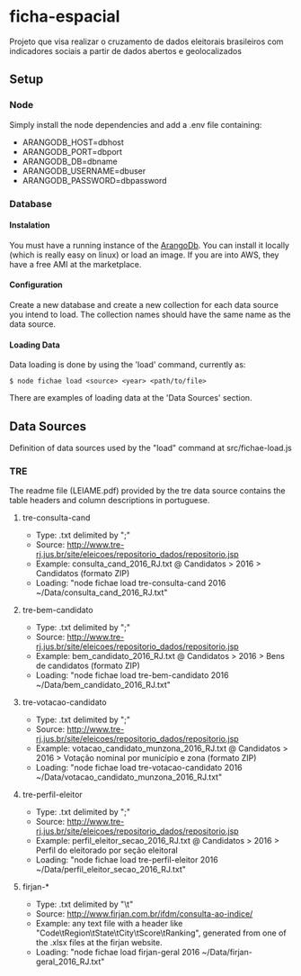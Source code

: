 # ficha-espacial
Projeto que visa realizar o cruzamento de dados eleitorais brasileiros com indicadores sociais a partir de dados abertos e geolocalizados

## Setup

### Node

Simply install the node dependencies and add a .env file containing: 

* ARANGODB_HOST=dbhost
* ARANGODB_PORT=dbport
* ARANGODB_DB=dbname
* ARANGODB_USERNAME=dbuser
* ARANGODB_PASSWORD=dbpassword

### Database

#### Instalation 

You must have a running instance of the [ArangoDb](https://www.arangodb.com/). You can install it locally (which is really easy on linux) or load an image. If you are into AWS, they have a free AMI at the marketplace.

#### Configuration

Create a new database and create a new collection for each data source you intend to load. The collection names should have the same name as the data source.

#### Loading Data

Data loading is done by using the 'load' command, currently as: 

```$ node fichae load <source> <year> <path/to/file> ```

There are examples of loading data at the 'Data Sources' section.

## Data Sources

Definition of data sources used by the "load" command at src/fichae-load.js  

### TRE

The readme file (LEIAME.pdf) provided by the tre data source contains the table headers and column descriptions in portuguese.

1. tre-consulta-cand
    * Type: .txt delimited by ";"
    * Source: http://www.tre-rj.jus.br/site/eleicoes/repositorio_dados/repositorio.jsp
    * Example: consulta_cand_2016_RJ.txt @ Candidatos > 2016 > Candidatos (formato ZIP)
    * Loading: "node fichae load tre-consulta-cand 2016 ~/Data/consulta_cand_2016_RJ.txt"

2. tre-bem-candidato
    * Type: .txt delimited by ";"
    * Source: http://www.tre-rj.jus.br/site/eleicoes/repositorio_dados/repositorio.jsp
    * Example: bem_candidato_2016_RJ.txt @ Candidatos > 2016 > Bens de candidatos (formato ZIP)
    * Loading: "node fichae load tre-bem-candidato 2016 ~/Data/bem_candidato_2016_RJ.txt"

3. tre-votacao-candidato
    * Type: .txt delimited by ";"
    * Source: http://www.tre-rj.jus.br/site/eleicoes/repositorio_dados/repositorio.jsp
    * Example: votacao_candidato_munzona_2016_RJ.txt @ Candidatos > 2016 > Votação nominal por município e zona (formato ZIP)
    * Loading: "node fichae load tre-votacao-candidato 2016 ~/Data/votacao_candidato_munzona_2016_RJ.txt"

4. tre-perfil-eleitor
    * Type: .txt delimited by ";"
    * Source: http://www.tre-rj.jus.br/site/eleicoes/repositorio_dados/repositorio.jsp
    * Example: perfil_eleitor_secao_2016_RJ.txt @ Candidatos > 2016 > Perfil do eleitorado por seção eleitoral
    * Loading: "node fichae load tre-perfil-eleitor 2016 ~/Data/perfil_eleitor_secao_2016_RJ.txt"

5. firjan-*
    * Type: .txt delimited by "\t"
    * Source: http://www.firjan.com.br/ifdm/consulta-ao-indice/
    * Example: any text file with a header like "Code\tRegion\tState\tCity\tScore\tRanking", generated from one of the .xlsx files at the firjan website.
    * Loading: "node fichae load firjan-geral 2016 ~/Data/firjan-geral_2016_RJ.txt"
